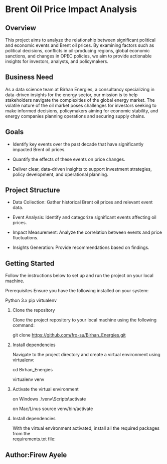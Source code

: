 # Brent Oil Price Impact Analysis

## Overview

This project aims to analyze the relationship between significant political and economic events and Brent oil prices. By examining factors such as political decisions, conflicts in oil-producing regions, global economic sanctions, and changes in OPEC policies, we aim to provide actionable insights for investors, analysts, and policymakers.

## Business Need

As a data science team at Birhan Energies, a consultancy specializing in data-driven insights for the energy sector, our mission is to help stakeholders navigate the complexities of the global energy market. The volatile nature of the oil market poses challenges for investors seeking to make informed decisions, policymakers aiming for economic stability, and energy companies planning operations and securing supply chains.

## Goals

- Identify key events over the past decade that have significantly impacted Brent oil prices.

- Quantify the effects of these events on price changes.

- Deliver clear, data-driven insights to support investment strategies, policy development, and operational planning.

## Project Structure

- Data Collection: Gather historical Brent oil prices and relevant event data.

- Event Analysis: Identify and categorize significant events affecting oil prices.

- Impact Measurement: Analyze the correlation between events and price fluctuations.

- Insights Generation: Provide recommendations based on findings.

## Getting Started

Follow the instructions below to set up and run the project on your local machine.

Prerequisites Ensure you have the following installed on your system:

Python 3.x pip virtualenv

1. Clone the repository

   Clone the project repository to your local machine using the following command:

   git clone https://github.com/fro-su/Birhan_Energies.git

2. Install dependencies

   Navigate to the project directory and create a virtual environment using virtualenv:

   cd Birhan_Energies

   virtualenv venv

3. Activate the virtual environment

   on Windows
   .\venv\Scripts\activate

   on Mac/Linus
   source venv/bin/activate

4. Install dependencies

   With the virtual environment activated, install all the required packages from the  
   requirements.txt file:

## Author:Firew Ayele
